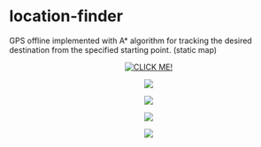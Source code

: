# location-finder
GPS offline implemented with A* algorithm for tracking the desired destination from the specified starting point. (static map)


<p align="center">
 <a href="https://www.youtube.com/watch?v=F7dZvOh-0Fw"><img src="https://github.com/Sparcsky/location-finder/blob/master/Capture.PNG" alt ="CLICK ME!"/></a>



<p align="center">
  <img src="https://github.com/Sparcsky/location-finder/blob/master/Tiled%20map%20test.png"/>
</p>

<p align="center">
  <img src="https://github.com/Sparcsky/location-finder/blob/master/1.png"/>
</p>

<p align="center">
  <img src="https://github.com/Sparcsky/location-finder/blob/master/3.png"/>
</p>

<p align="center">
  <img src="https://github.com/Sparcsky/location-finder/blob/master/2.png"/>
</p>



</p>


